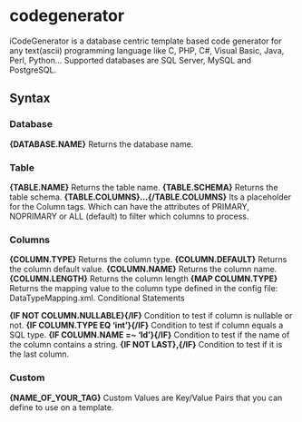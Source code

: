 codegenerator
=============

iCodeGenerator is a database centric template based code generator for any text(ascii) programming language like C, PHP, C#, Visual Basic, Java, Perl, Python... Supported databases are SQL Server, MySQL and PostgreSQL.
## Syntax
### Database

**{DATABASE.NAME}**
Returns the database name.
### Table

**{TABLE.NAME}**
Returns the table name.
**{TABLE.SCHEMA}**
Returns the table schema.
**{TABLE.COLUMNS}...{/TABLE.COLUMNS}**
Its a placeholder for the Column tags. Which can have the attributes of PRIMARY, NOPRIMARY or ALL (default) to filter which columns to process.
### Columns

**{COLUMN.TYPE}**
Returns the column type.
**{COLUMN.DEFAULT}**
Returns the column default value.
**{COLUMN.NAME}**
Returns the column name.
**{COLUMN.LENGTH}**
Returns the column length
**{MAP COLUMN.TYPE}**
Returns the mapping value to the column type defined in the config file: DataTypeMapping.xml.
Conditional Statements

**{IF NOT COLUMN.NULLABLE}{/IF}**
Condition to test if column is nullable or not.
**{IF COLUMN.TYPE EQ ‘int’}{/IF}**
Condition to test if column equals a SQL type.
**{IF COLUMN.NAME =~ ‘Id’}{/IF}**
Condition to test if the name of the column contains a string.
**{IF NOT LAST},{/IF}**
Condition to test if it is the last column.
### Custom

**{NAME_OF_YOUR_TAG}**
Custom Values are Key/Value Pairs that you can define to use on a template.

